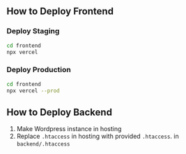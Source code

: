 ## How to Deploy Frontend

### Deploy Staging

```bash
cd frontend
npx vercel
```

### Deploy Production

```bash
cd frontend
npx vercel --prod
```

## How to Deploy Backend

1. Make Wordpress instance in hosting
2. Replace `.htaccess` in hosting with provided `.htaccess`. in `backend/.htaccess`
